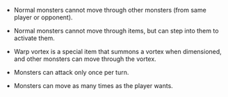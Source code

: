 - Normal monsters cannot move through other monsters (from same player or opponent).

- Normal monsters cannot move through items, but can step into them to activate them.

- Warp vortex is a special item that summons a vortex when dimensioned, and other monsters can move through the vortex.

- Monsters can attack only once per turn.

- Monsters can move as many times as the player wants.
